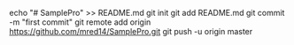 echo "# SamplePro" >> README.md
git init
git add README.md
git commit -m "first commit"
git remote add origin https://github.com/mred14/SamplePro.git
git push -u origin master
